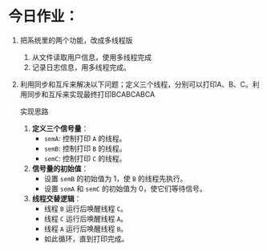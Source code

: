 # 今日作业：

1. 把系统里的两个功能，改成多线程版
   1. 从文件读取用户信息，使用多线程完成
   2. 记录日志信息，用多线程完成。
   
   

2. 利用同步和互斥来解决以下问题；定义三个线程，分别可以打印A、B、C。利用同步和互斥来实现最终打印BCABCABCA

   实现思路

   1. **定义三个信号量**：
      - `semA`: 控制打印 `A` 的线程。
      - `semB`: 控制打印 `B` 的线程。
      - `semC`: 控制打印 `C` 的线程。
   2. **信号量的初始值**：
      - 设置 `semB` 的初始值为 1，使 `B` 的线程先执行。
      - 设置 `semA` 和 `semC` 的初始值为 0，使它们等待信号。
   3. **线程交替逻辑**：
      - 线程 `B` 运行后唤醒线程 `C`。
      - 线程 `C` 运行后唤醒线程 `A`。
      - 线程 `A` 运行后唤醒线程 `B`。
      - 如此循环，直到打印完成。